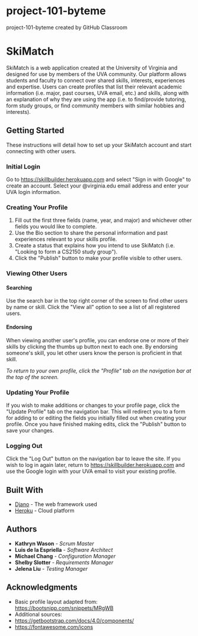 # project-101-byteme
project-101-byteme created by GitHub Classroom

# SkiMatch

SkiMatch is a web application created at the University of Virginia and designed for use by members of the UVA community. Our platform allows students and faculty to connect over shared skills, interests, experiences and expertise. Users can create profiles that list their relevant academic information (i.e. major, past courses, UVA email, etc.) and skills, along with an explanation of why they are using the app (i.e. to find/provide tutoring, form study groups, or find community members with similar hobbies and interests).

## Getting Started

These instructions will detail how to set up your SkiMatch account and start connecting with other users.

### Initial Login

Go to https://skillbuilder.herokuapp.com and select "Sign in with Google" to create an account. Select your @virginia.edu email address and enter your UVA login information.

### Creating Your Profile

1. Fill out the first three fields (name, year, and major) and whichever other fields you would like to complete.
2. Use the Bio section to share the personal information and past experiences relevant to your skills profile. 
3. Create a status that explains how you intend to use SkiMatch (i.e. "Looking to form a CS2150 study group").
4. Click the "Publish" button to make your profile visible to other users.

### Viewing Other Users

#### Searching
Use the search bar in the top right corner of the screen to find other users by name or skill. Click the "View all" option to see a list of all registered users.

#### Endorsing
When viewing another user's profile, you can endorse one or more of their skills by clicking the thumbs up button next to each one. By endorsing someone's skill, you let other users know the person is proficient in that skill. 

*To return to your own profile, click the "Profile" tab on the navigation bar at the top of the screen.* 

### Updating Your Profile

If you wish to make additions or changes to your profile page, click the "Update Profile" tab on the navigation bar. This will redirect you to a form for adding to or editing the fields you initially filled out when creating your profile. Once you have finished making edits, click the "Publish" button to save your changes.

### Logging Out

Click the "Log Out" button on the navigation bar to leave the site. If you wish to log in again later, return to https://skillbuilder.herokuapp.com and use the Google login with your UVA email to visit your existing profile.

## Built With

* [Djano](https://www.djangoproject.com/) - The web framework used
* [Heroku](https://www.heroku.com/) - Cloud platform

## Authors

* **Kathryn Wason** - *Scrum Master*
* **Luis de la Espriella** - *Software Architect*
* **Michael Chang** - *Configuration Manager*
* **Shelby Slotter** - *Requirements Manager*
* **Jelena Liu** - *Testing Manager*

## Acknowledgments

* Basic profile layout adapted from: https://bootsnipp.com/snippets/MRgWB
* Additional sources:
* https://getbootstrap.com/docs/4.0/components/
* https://fontawesome.com/icons

